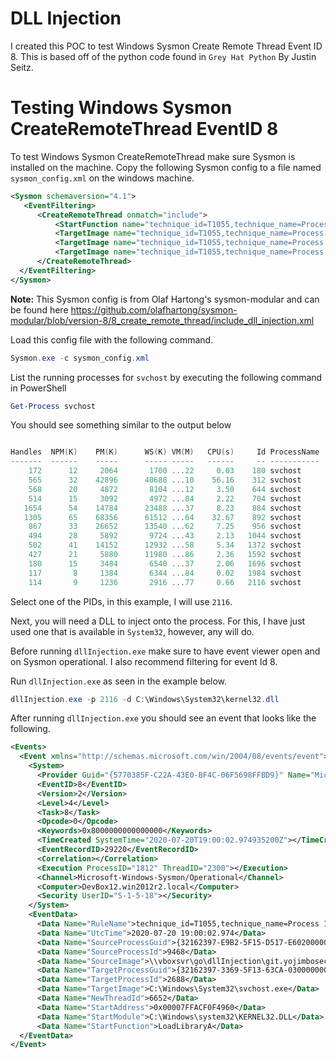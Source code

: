 # DLL Injection

I created this POC to test Windows Sysmon Create Remote Thread Event ID 8. This 
is based off of the python code found in `Grey Hat Python` By Justin Seitz.

# Testing Windows Sysmon CreateRemoteThread EventID 8

To test Windows Sysmon CreateRemoteThread make sure Sysmon is installed on the machine. Copy the following Sysmon config to a file named `sysmon_config.xml` on the windows machine.

```xml
<Sysmon schemaversion="4.1">
   <EventFiltering>
      <CreateRemoteThread onmatch="include">
          <StartFunction name="technique_id=T1055,technique_name=Process Injection" condition="contains">LoadLibrary</StartFunction>
          <TargetImage name="technique_id=T1055,technique_name=Process Injection" condition="is">C:\Windows\System32\rundll32.exe</TargetImage>
          <TargetImage name="technique_id=T1055,technique_name=Process Injection" condition="is">C:\Windows\System32\svchost.exe</TargetImage>
          <TargetImage name="technique_id=T1055,technique_name=Process Injection" condition="is">C:\Windows\System32\sysmon.exe</TargetImage>
      </CreateRemoteThread>
  </EventFiltering>
</Sysmon>
```

**Note:** This Sysmon config is from Olaf Hartong's sysmon-modular and can be found here https://github.com/olafhartong/sysmon-modular/blob/version-8/8_create_remote_thread/include_dll_injection.xml

Load this config file with the following command.

```powershell
Sysmon.exe -c sysmon_config.xml
```

List the running processes for `svchost` by executing the following command in PowerShell

```powerShell
Get-Process svchost
```
You should see something similar to the output below

```powershell

Handles  NPM(K)    PM(K)      WS(K) VM(M)   CPU(s)     Id ProcessName
-------  ------    -----      ----- -----   ------     -- -----------
    172      12     2064       1700 ...22     0.03    180 svchost
    565      32    42896      40688 ...10    56.16    312 svchost
    568      20     4872       8104 ...12     3.50    644 svchost
    514      15     3092       4972 ...84     2.22    704 svchost
   1654      54    14784      23488 ...37     8.23    884 svchost
   1305      65    68356      61512 ...64    32.67    892 svchost
    867      33    26652      13540 ...62     7.25    956 svchost
    494      28     5892       9724 ...43     2.13   1044 svchost
    502      41    14152      12932 ...58     5.34   1372 svchost
    427      21     5880      11980 ...86     2.36   1592 svchost
    180      15     3484       6540 ...37     2.06   1696 svchost
    117       8     1384       6344 ...84     0.02   1984 svchost
    114       9     1236       2916 ...77     0.66   2116 svchost
```

Select one of the PIDs, in this example, I will use `2116`.

Next, you will need a DLL to inject onto the process. For this, I have just used one that is available in `System32`, however, any will do. 

Before running `dllInjection.exe` make sure to have event viewer open and on Sysmon operational. I also recommend filtering for event Id 8.

Run `dllInjection.exe` as seen in the example below.

```powershell
dllInjection.exe -p 2116 -d C:\Windows\System32\kernel32.dll
```
After running `dllInjection.exe` you should see an event that looks like the following.

```xml
<Events>
  <Event xmlns="http://schemas.microsoft.com/win/2004/08/events/event">
    <System>
      <Provider Guid="{5770385F-C22A-43E0-BF4C-06F5698FFBD9}" Name="Microsoft-Windows-Sysmon"></Provider>
      <EventID>8</EventID>
      <Version>2</Version>
      <Level>4</Level>
      <Task>8</Task>
      <Opcode>0</Opcode>
      <Keywords>0x8000000000000000</Keywords>
      <TimeCreated SystemTime="2020-07-20T19:00:02.974935200Z"></TimeCreated>
      <EventRecordID>29220</EventRecordID>
      <Correlation></Correlation>
      <Execution ProcessID="1812" ThreadID="2300"></Execution>
      <Channel>Microsoft-Windows-Sysmon/Operational</Channel>
      <Computer>DevBox12.win2012r2.local</Computer>
      <Security UserID="S-1-5-18"></Security>
    </System>
    <EventData>
      <Data Name="RuleName">technique_id=T1055,technique_name=Process Injection</Data>
      <Data Name="UtcTime">2020-07-20 19:00:02.974</Data>
      <Data Name="SourceProcessGuid">{32162397-E9B2-5F15-D517-E60200000000}</Data>
      <Data Name="SourceProcessId">9468</Data>
      <Data Name="SourceImage">\\vboxsvr\go\dllInjection\git.yojimbosecurity.com\dllInjection\dllInjection.exe</Data>
      <Data Name="TargetProcessGuid">{32162397-3369-5F13-63CA-030000000000}</Data>
      <Data Name="TargetProcessId">2688</Data>
      <Data Name="TargetImage">C:\Windows\System32\svchost.exe</Data>
      <Data Name="NewThreadId">6652</Data>
      <Data Name="StartAddress">0x00007FFACF0F4960</Data>
      <Data Name="StartModule">C:\Windows\system32\KERNEL32.DLL</Data>
      <Data Name="StartFunction">LoadLibraryA</Data>
  </EventData>
</Event>
```